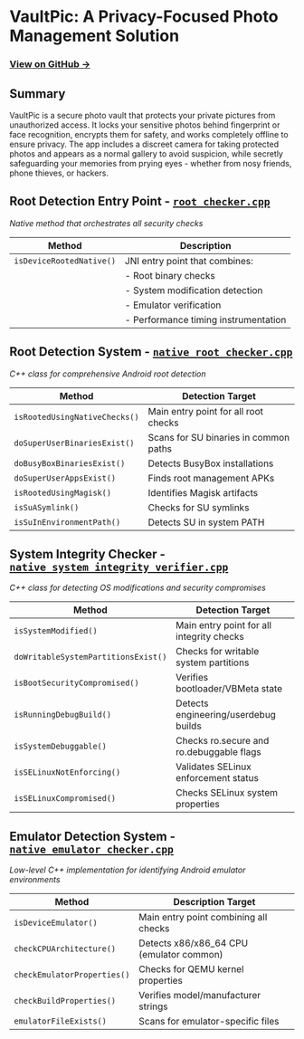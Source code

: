 # VaultPic: A Privacy-Focused Photo Management Solution
### [View on GitHub →](https://github.com/shoumarali/AndroidStorage)

## Summary
VaultPic is a secure photo vault that protects your private pictures from unauthorized access.
It locks your sensitive photos behind fingerprint or face recognition, encrypts them for safety,
and works completely offline to ensure privacy. The app includes a discreet camera for taking
protected photos and appears as a normal gallery to avoid suspicion, while secretly safeguarding
your memories from prying eyes - whether from nosy friends, phone thieves, or hackers.

## Root Detection Entry Point - [`root_checker.cpp`](file:///home/ashoumar/AndroidStudioProjects/AndroidStorage/app/src/main/cpp/docs/html/root__checker_8cpp.html)
*Native method that orchestrates all security checks*

| Method                   | Description                          |
|--------------------------|--------------------------------------|
| `isDeviceRootedNative()` | JNI entry point that combines:       |
|                          | - Root binary checks                 |
|                          | - System modification detection      |
|                          | - Emulator verification              |
|                          | - Performance timing instrumentation |


## Root Detection System - [`native_root_checker.cpp`](file:///home/ashoumar/AndroidStudioProjects/AndroidStorage/app/src/main/cpp/docs/html/native__root__checker_8cpp.html) 
*C++ class for comprehensive Android root detection*

| Method                        | Detection Target                     |
|-------------------------------|--------------------------------------|
| `isRootedUsingNativeChecks()` | Main entry point for all root checks |
| `doSuperUserBinariesExist()`  | Scans for SU binaries in common paths |
| `doBusyBoxBinariesExist()`    | Detects BusyBox installations |
| `doSuperUserAppsExist()`      | Finds root management APKs |
| `isRootedUsingMagisk()`       | Identifies Magisk artifacts |
| `isSuASymlink()`              | Checks for SU symlinks |
| `isSuInEnvironmentPath()`     | Detects SU in system PATH |


## System Integrity Checker - [`native_system_integrity_verifier.cpp`](file:///home/ashoumar/AndroidStudioProjects/AndroidStorage/app/src/main/cpp/docs/html/native__system__integrity__verifier_8cpp.html)
*C++ class for detecting OS modifications and security compromises*

| Method                              | Detection Target                     |
|-------------------------------------|--------------------------------------|
| `isSystemModified()`                | Main entry point for all integrity checks |
| `doWritableSystemPartitionsExist()` | Checks for writable system partitions |
| `isBootSecurityCompromised()`       | Verifies bootloader/VBMeta state |
| `isRunningDebugBuild()`             | Detects engineering/userdebug builds |
| `isSystemDebuggable()`              | Checks ro.secure and ro.debuggable flags |
| `isSELinuxNotEnforcing()`           | Validates SELinux enforcement status |
| `isSELinuxCompromised()`            | Checks SELinux system properties |

## Emulator Detection System - [`native_emulator_checker.cpp`](file:///home/ashoumar/AndroidStudioProjects/AndroidStorage/app/src/main/cpp/docs/html/native__emulator__checker_8cpp.html) 
*Low-level C++ implementation for identifying Android emulator environments*


| Method                     | Description Target                       |
|----------------------------|------------------------------------------|
| `isDeviceEmulator()`       | Main entry point combining all checks    |
| `checkCPUArchitecture()`   | Detects x86/x86_64 CPU (emulator common) |
| `checkEmulatorProperties()` | Checks for QEMU kernel properties        |
| `checkBuildProperties()`   | Verifies model/manufacturer strings      |
| `emulatorFileExists()`     | Scans for emulator-specific files        |